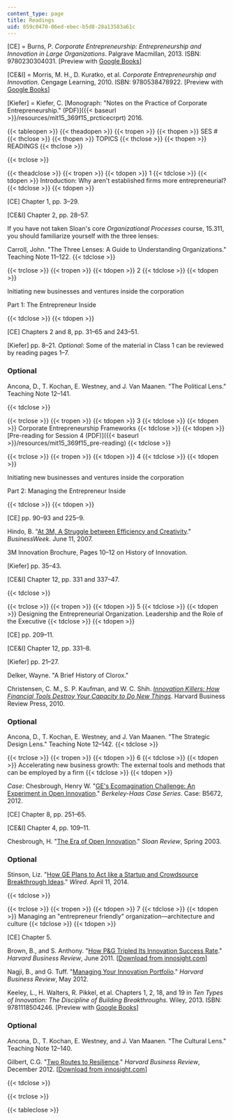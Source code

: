 ```yaml
---
content_type: page
title: Readings
uid: 859c0470-06ed-ebec-b5d8-28a13583a61c
---
```


\[CE\] = Burns, P. _Corporate Entrepreneurship: Entrepreneurship and Innovation in Large Organizations_. Palgrave Macmillan, 2013. ISBN: 9780230304031. \[Preview with [Google Books](http://books.google.com/books?id=_TQdBQAAQBAJ&pg=PAfrontcover)\]

\[CE&I\] = Morris, M. H., D. Kuratko, et al. _Corporate Entrepreneurship and Innovation_. Cengage Learning, 2010. ISBN: 9780538478922. \[Preview with [Google Books](http://books.google.com/books?id=5kYZgkKlFFgC&pg=PAfrontcover)\]

\[Kiefer\] = Kiefer, C. [Monograph: "Notes on the Practice of Corporate Entrepreneurship." (PDF)]({{< baseurl >}}/resources/mit15_369f15_prcticecrprt) 2016.

{{< tableopen >}}
{{< theadopen >}}
{{< tropen >}}
{{< thopen >}}
SES #
{{< thclose >}}
{{< thopen >}}
TOPICS
{{< thclose >}}
{{< thopen >}}
READINGS
{{< thclose >}}

{{< trclose >}}

{{< theadclose >}}
{{< tropen >}}
{{< tdopen >}}
1
{{< tdclose >}}
{{< tdopen >}}
Introduction: Why aren't established firms more entrepreneurial?
{{< tdclose >}}
{{< tdopen >}}


\[CE\] Chapter 1, pp. 3–29.

\[CE&I\] Chapter 2, pp. 28–57.

If you have not taken Sloan's core _Organizational Processes_ course, 15.311, you should familiarize yourself with the three lenses:

Carroll, John. "The Three Lenses: A Guide to Understanding Organizations." Teaching Note 11–122.
{{< tdclose >}}

{{< trclose >}}
{{< tropen >}}
{{< tdopen >}}
2
{{< tdclose >}}
{{< tdopen >}}


Initiating new businesses and ventures inside the corporation

Part 1: The Entrepreneur Inside


{{< tdclose >}}
{{< tdopen >}}


\[CE\] Chapters 2 and 8, pp. 31–65 and 243–51.

\[Kiefer\] pp. 8–21. _Optional_: Some of the material in Class 1 can be reviewed by reading pages 1–7.

### Optional

Ancona, D., T. Kochan, E. Westney, and J. Van Maanen. "The Political Lens." Teaching Note 12–141.


{{< tdclose >}}

{{< trclose >}}
{{< tropen >}}
{{< tdopen >}}
3
{{< tdclose >}}
{{< tdopen >}}
Corporate Entrepreneurship Frameworks
{{< tdclose >}}
{{< tdopen >}}
[Pre-reading for Session 4 (PDF)]({{< baseurl >}}/resources/mit15_369f15_pre-reading)
{{< tdclose >}}

{{< trclose >}}
{{< tropen >}}
{{< tdopen >}}
4
{{< tdclose >}}
{{< tdopen >}}


Initiating new businesses and ventures inside the corporation

Part 2: Managing the Entrepreneur Inside


{{< tdclose >}}
{{< tdopen >}}


\[CE\] pp. 90–93 and 225–9.

Hindo, B. "[At 3M, A Struggle between Efficiency and Creativity](http://www.bloomberg.com/news/articles/2007-06-10/at-3m-a-struggle-between-efficiency-and-creativity)." _BusinessWeek._ June 11, 2007.

3M Innovation Brochure, Pages 10–12 on History of Innovation.

\[Kiefer\] pp. 35–43.

\[CE&I\] Chapter 12, pp. 331 and 337–47.


{{< tdclose >}}

{{< trclose >}}
{{< tropen >}}
{{< tdopen >}}
5
{{< tdclose >}}
{{< tdopen >}}
Designing the Entrepreneurial Organization. Leadership and the Role of the Executive
{{< tdclose >}}
{{< tdopen >}}


\[CE\] pp. 209–11.

\[CE&I\] Chapter 12, pp. 331–8.

\[Kiefer\] pp. 21–27.

Delker, Wayne. "A Brief History of Clorox."

Christensen, C. M., S. P. Kaufman, and W. C. Shih. [_Innovation Killers: How Financial Tools Destroy Your Capacity to Do New Things_](https://hbr.org/2008/01/innovation-killers-how-financial-tools-destroy-your-capacity-to-do-new-things). Harvard Business Review Press, 2010.

### Optional

Ancona, D., T. Kochan, E. Westney, and J. Van Maanen. "The Strategic Design Lens." Teaching Note 12–142.
{{< tdclose >}}

{{< trclose >}}
{{< tropen >}}
{{< tdopen >}}
6
{{< tdclose >}}
{{< tdopen >}}
Accelerating new business growth: The external tools and methods that can be employed by a firm
{{< tdclose >}}
{{< tdopen >}}


_Case_: Chesbrough, Henry W. "[GE's Ecomagination Challenge: An Experiment in Open Innovation](https://journals.sagepub.com/doi/10.1525/cmr.2012.54.3.140)." _Berkeley-Haas Case Series_. Case: B5672, 2012.

\[CE\] Chapter 8, pp. 251–65.

\[CE&I\] Chapter 4, pp. 109–11.

Chesbrough, H. "[The Era of Open Innovation](http://sloanreview.mit.edu/article/the-era-of-open-innovation/)." _Sloan Review_, Spring 2003.

### Optional

Stinson, Liz. "[How GE Plans to Act like a Startup and Crowdsource Breakthrough Ideas](http://www.wired.com/2014/04/how-ge-plans-to-act-like-a-startup-and-crowdsource-great-ideas/)." _Wired_. April 11, 2014.


{{< tdclose >}}

{{< trclose >}}
{{< tropen >}}
{{< tdopen >}}
7
{{< tdclose >}}
{{< tdopen >}}
Managing an "entrepreneur friendly" organization—architecture and culture
{{< tdclose >}}
{{< tdopen >}}


\[CE\] Chapter 5.

Brown, B., and S. Anthony. "[How P&G Tripled Its Innovation Success Rate](https://hbr.org/2011/06/how-pg-tripled-its-innovation-success-rate)." _Harvard Business Review_, June 2011. \[[Download from innosight.com](http://www.innosight.com/innovation-resources/how-pg-tripled-its-innovation-success-rate.cfm)\]

Nagji, B., and G. Tuff. "[Managing Your Innovation Portfolio](https://hbr.org/2012/05/managing-your-innovation-portfolio)." _Harvard Business Review_, May 2012.

Keeley, L., H. Walters, R. Pikkel, et al. Chapters 1, 2, 18, and 19 in _Ten Types of Innovation: The Discipline of Building Breakthroughs_. Wiley, 2013. ISBN: 9781118504246. \[Preview with [Google Books](http://books.google.com/books?id=TW4YAAAAQBAJ&pg=PAfrontcover)\]

### Optional

Ancona, D., T. Kochan, E. Westney, and J. Van Maanen. "The Cultural Lens." Teaching Note 12–140.

Gilbert, C.G. "[Two Routes to Resilience](https://hbr.org/2012/12/two-routes-to-resilience)." _Harvard Business Review_, December 2012. \[[Download from innosight.com](http://www.innosight.com/innovation-resources/two-routes-to-resilience-article.cfm)\]


{{< tdclose >}}

{{< trclose >}}

{{< tableclose >}}